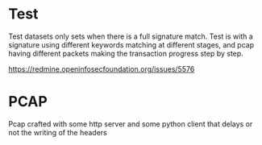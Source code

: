 Test
====

Test datasets only sets when there is a full signature match.
Test is with a signature using different keywords matching at different stages,
and pcap having different packets making the transaction progress step by step.

https://redmine.openinfosecfoundation.org/issues/5576

PCAP
====

Pcap crafted with some http server and some python client that delays or not the writing of the headers

